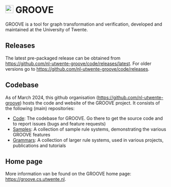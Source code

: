 # <img src="https://github.com/nl-utwente-groove/code/blob/master/groove-G.gif" width="25"> GROOVE

GROOVE is a tool for graph transformation and verification, developed and maintained at the University of Twente.

## Releases

The latest pre-packaged release can be obtained from <https://github.com/nl-utwente-groove/code/releases/latest>. For older versions go to <https://github.com/nl-utwente-groove/code/releases>.

## Codebase

As of March 2024, this github organisation (<https://github.com/nl-utwente-groove>) hosts the code and website of the GROOVE project. It consists of the following (main) repositories:

- [Code](../../../code): The codebase for GROOVE. Go there to get the source code and to report issues (bugs and feature requests)
- [Samples](../../../samples): A collection of sample rule systems, demonstrating the various GROOVE features
- [Grammars](../../../grammars): A collection of larger rule systems, used in various projects, publications and tutorials

## Home page

More information van be found on the GROOVE home page: <https://groove.cs.utwente.nl>.
